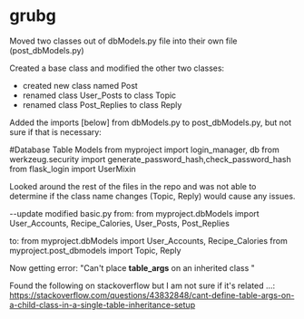 # grubg



Moved two classes out of dbModels.py file into their own file (post_dbModels.py)

Created a base class and modified the other two classes:
  - created new class named Post
  - renamed class User_Posts to class Topic
  - renamed class Post_Replies to class Reply

Added the imports [below] from dbModels.py to post_dbModels.py, but not sure if that is necessary:

#Database Table Models
from myproject import login_manager, db
from werkzeug.security import generate_password_hash,check_password_hash
from flask_login import UserMixin


Looked around the rest of the files in the repo and was not able to determine if the class name changes (Topic, Reply) would cause any issues. 

--update
modified basic.py
from:
from myproject.dbModels import User_Accounts, Recipe_Calories, User_Posts, Post_Replies

to: 
from myproject.dbModels import User_Accounts, Recipe_Calories
from myproject.post_dbmodels import Topic, Reply

Now getting error: "Can't place __table_args__ on an inherited class "

Found the following on stackoverflow but I am not sure if it's related ...:
https://stackoverflow.com/questions/43832848/cant-define-table-args-on-a-child-class-in-a-single-table-inheritance-setup






